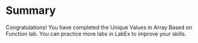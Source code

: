 # Summary

Congratulations! You have completed the Unique Values in Array Based on Function lab. You can practice more labs in LabEx to improve your skills.
